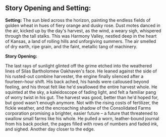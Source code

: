 ## Story Opening and Setting:

**Setting:** The sun bled across the horizon, painting the endless fields of golden wheat in hues of fiery orange and dusky rose. Dust motes danced in the air, kicked up by the day's harvest, as the wind, a weary sigh, whispered through the tall stalks. This was Harmony Valley, nestled deep in the heart of Kansas, a land of rolling hills and unforgiving summers. The air smelled of dry earth, ripe grain, and the faint, metallic tang of machinery.

**Story Opening:**

The last rays of sunlight glinted off the grime etched into the weathered lines of Silas Bartholomew Oakhaven's face. He leaned against the side of his rusted-out combine harvester, the engine finally silenced after a fourteen-hour shift. His back ached, his hands were calloused beyond feeling, and his throat felt like he'd swallowed the entire harvest whole. He squinted at the sky, a kaleidoscope of fading light, and felt a familiar pang of worry twist in his gut. The harvest was good, better than he'd hoped for, but good wasn't enough anymore. Not with the rising costs of fertilizer, the fickle weather, and the encroaching shadow of the Consolidated Farms corporation promising a brighter, easier future – a future that threatened to swallow small farms like his whole. He pulled a worn, leather-bound journal from his back pocket, the pages filled with rows of numbers and faded ink, and sighed. Another day closer to the edge.
